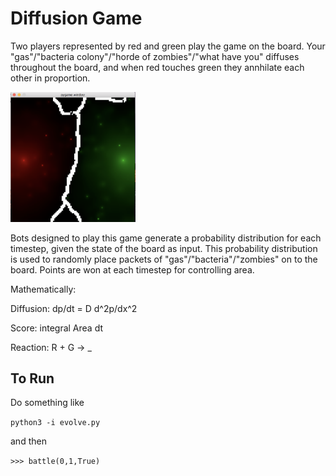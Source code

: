 # Diffusion Game

Two players represented by red and green play the game on the board. Your "gas"/"bacteria colony"/"horde of zombies"/"what have you" diffuses throughout the board, and when red touches green they annhilate each other in proportion.

<img src="screenshot.png" alt="sreenshot" width="200px;"/>

Bots designed to play this game generate a probability distribution for each timestep, given the state of the board as input. This probability distribution is used to randomly place packets of "gas"/"bacteria"/"zombies" on to the board. Points are won at each timestep for controlling area.

Mathematically:

Diffusion: dp/dt = D d^2p/dx^2

Score: integral Area dt

Reaction: R + G -> _

## To Run

Do something like

`python3 -i evolve.py`

and then

`>>> battle(0,1,True)`
